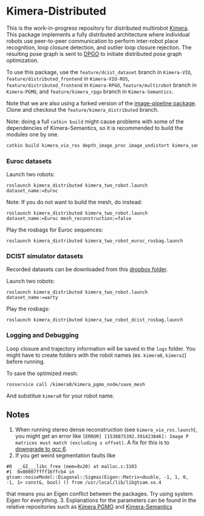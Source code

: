 # Kimera-Distributed

This is the work-in-progress repository for distributed multirobot [Kimera](https://github.com/MIT-SPARK/Kimera). This package implements a fully distributed architecture where individual robots use peer-to-peer communication to perform inter-robot place recognition, loop closure detection, and outlier loop closure rejection. The resulting pose graph is sent to [DPGO](https://gitlab.com/mit-acl/dpgo/dpgo) to initiate distributed pose graph optimization.  

To use this package, use the `feature/dcist_dataset` branch in `Kimera-VIO`, `feature/distributed_frontend` in `Kimera-VIO-ROS`, `feature/distributed_frontend` in `Kimera-RPGO`, `feature/multirobot` branch in `Kimera-PGMO`, and `feature/kimera_rpgo` branch in `Kimera-Semantics`. 

Note that we are also using a forked version of the [image-pipeline package](https://github.com/yunzc/image_pipeline/tree/feature/kimera_distributed).
Clone and checkout the `feature/kimera_distributed` branch. 

Note: doing a full `catkin build` might cause problems with some of the dependencies of Kimera-Semantics, so it is recommended to build the modules one by one. 
```bash
catkin build kimera_vio_ros depth_image_proc image_undistort kimera_semantics_ros kimera_pgmo dpgo_ros
```

### Euroc datasets

Launch two robots: 
```
roslaunch kimera_distributed kimera_two_robot.launch dataset_name:=Euroc
```
Note: If you do not want to build the mesh, do instead:
```
roslaunch kimera_distributed kimera_two_robot.launch dataset_name:=Euroc mesh_reconstruction:=false
```

Play the rosbags for Euroc sequences:
```
roslaunch kimera_distributed kimera_two_robot_euroc_rosbag.launch
```

### DCIST simulator datasets
Recorded datasets can be downloaded from this [dropbox folder](https://www.dropbox.com/sh/nmwray6w82c0g3n/AABgssaFPIiDW6AyD3CC7gCya?dl=0).

Launch two robots: 
```
roslaunch kimera_distributed kimera_two_robot.launch dataset_name:=warty
```

Play the rosbags:
```
roslaunch kimera_distributed kimera_two_robot_dcist_rosbag.launch
```

### Logging and Debugging 
Loop closure and trajectory information will be saved in the `logs` folder. You might have to create folders with the robot names (ex. `kimera0`, `kimera1`) before 
running. 

To save the optimized mesh: 
```
rosservice call /kimera0/kimera_pgmo_node/save_mesh
```
And substitue `kimera0` for your robot name. 

## Notes
1. When running stereo dense reconstruction (see `kimera_vio_ros.launch`), you might get an error like `[ERROR] [1538875392.391423846]: Image P matrices must match (excluding x offset)`. A fix for this is to [downgrade to gcc 6](https://tuxamito.com/wiki/index.php/Installing_newer_GCC_versions_in_Ubuntu). 
2. If you get weird segmentation faults like 
```
#0  __GI___libc_free (mem=0x20) at malloc.c:3103
#1  0x00007ffff16ffcb4 in gtsam::noiseModel::Diagonal::Sigmas(Eigen::Matrix<double, -1, 1, 0, -1, 1> const&, bool) () from /usr/local/lib/libgtsam.so.4
```
that means you an Eigen conflict between the packages. Try using system Eigen for everything. 
3. Explanations for the parameters can be found in the relative repositories such as [Kimera PGMO](https://github.mit.edu/SPARK/Kimera-PGMO) and [Kimera-Semantics](https://github.mit.edu/SPARK/Kimera-Semantics)

